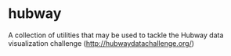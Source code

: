 hubway
======
A collection of utilities that may be used to tackle the Hubway data visualization challenge (http://hubwaydatachallenge.org/)